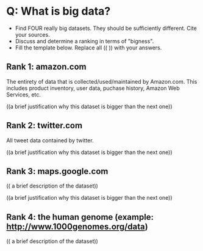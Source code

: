 # Q: What is big data?

* Find FOUR really big datasets. They should be sufficiently different. Cite your sources.
* Discuss and determine a ranking in terms of "bigness".
* Fill the template below. Replace all (( )) with your answers.

## Rank 1: amazon.com

The entirety of data that is collected/used/maintained by Amazon.com. This includes product inventory, user data, puchase history, Amazon Web Services, etc. 

((a brief justification why this dataset is bigger than the next one))

## Rank 2: twitter.com

All tweet data contained by twitter. 

((a brief justification why this dataset is bigger than the next one))

## Rank 3: maps.google.com

(( a brief description of the dataset))

((a brief justification why this dataset is bigger than the next one))

## Rank 4: the human genome (example: http://www.1000genomes.org/data)

(( a brief description of the dataset))
